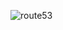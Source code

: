 ![route53](https://github.com/ChinmaySwaroop21/Serverless-Web-App-on-AWS-User-Auth-REST-API-and-NoSQL-Database/assets/172518102/d065b7a7-06c6-433b-b9de-72806dac72ff)
